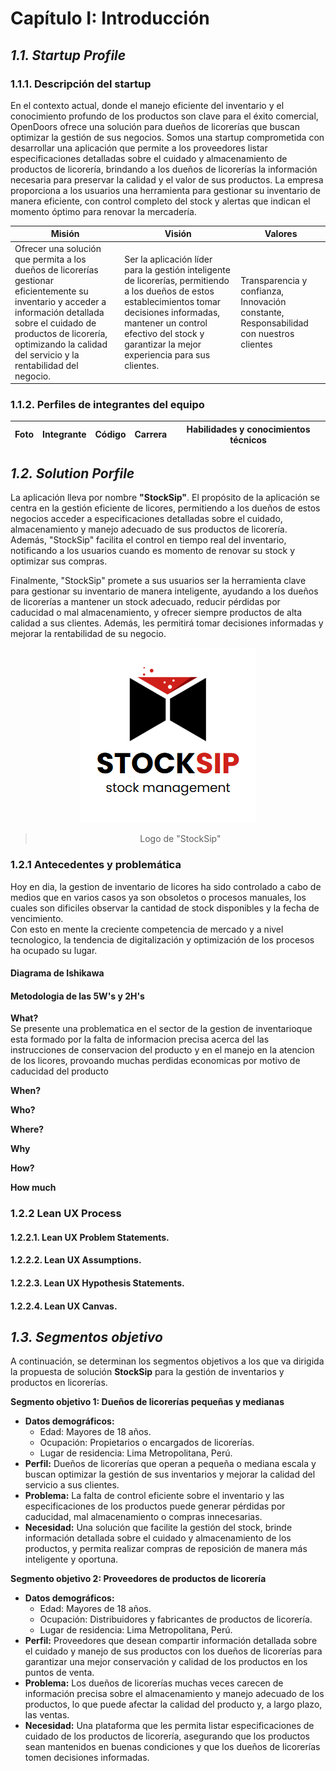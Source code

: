 # Capítulo I: Introducción

## _1.1. Startup Profile_

### 1.1.1. Descripción del startup

En el contexto actual, donde el manejo eficiente del inventario y el conocimiento profundo de los productos son clave para el éxito comercial, OpenDoors ofrece una solución para dueños de licorerías que buscan optimizar la gestión de sus negocios. Somos una startup comprometida con desarrollar una aplicación que permite a los proveedores listar especificaciones detalladas sobre el cuidado y almacenamiento de productos de licorería, brindando a los dueños de licorerías la información necesaria para preservar la calidad y el valor de sus productos. La empresa proporciona a los usuarios una herramienta para gestionar su inventario de manera eficiente, con control completo del stock y alertas que indican el momento óptimo para renovar la mercadería.

<!-- Tabla Misión - Visión - Valores -->

| Misión| Visión| Valores
|--|--|--|
| Ofrecer una solución que permita a los dueños de licorerías gestionar eficientemente su inventario y acceder a información detallada sobre el cuidado de productos de licorería, optimizando la calidad del servicio y la rentabilidad del negocio. | Ser la aplicación líder para la gestión inteligente de licorerías, permitiendo a los dueños de estos establecimientos tomar decisiones informadas, mantener un control efectivo del stock y garantizar la mejor experiencia para sus clientes. | Transparencia y confianza, Innovación constante, Responsabilidad con nuestros clientes |

### 1.1.2. Perfiles de integrantes del equipo

| Foto | Integrante | Código | Carrera | Habilidades y conocimientos técnicos |
| -- | -- | -- | -- | -- |

## _1.2. Solution Porfile_

La aplicación lleva por nombre **"StockSip"**. El propósito de la aplicación se centra en la gestión eficiente de licores, permitiendo a los dueños de estos negocios acceder a especificaciones detalladas sobre el cuidado, almacenamiento y manejo adecuado de sus productos de licorería. Además, "StockSip" facilita el control en tiempo real del inventario, notificando a los usuarios cuando es momento de renovar su stock y optimizar sus compras.

Finalmente, "StockSip" promete a sus usuarios ser la herramienta clave para gestionar su inventario de manera inteligente, ayudando a los dueños de licorerías a mantener un stock adecuado, reducir pérdidas por caducidad o mal almacenamiento, y ofrecer siempre productos de alta calidad a sus clientes. Además, les permitirá tomar decisiones informadas y mejorar la rentabilidad de su negocio.

<!-- URL Logo: https://i.imgur.com/uM3AiMC.png -->
<p align="center">
  <img src="../img/Chapter I/stocksip_logo.png" alt="logo_stocksip"/>
</p>

> <p align="center">Logo de "StockSip"</p>

### 1.2.1 Antecedentes y problemática
Hoy en dia, la gestion de inventario de licores ha sido controlado a cabo de medios que en varios casos ya son obsoletos o procesos manuales, los cuales son dificiles observar la cantidad de stock disponibles y la fecha de vencimiento. <br> Con esto en mente la creciente competencia de mercado y a nivel tecnologico, la tendencia de digitalización y optimización de los procesos ha ocupado su lugar.
<br>

#### Diagrama de Ishikawa

#### <strong>Metodologia de las 5W's y 2H's</strong>

<strong>What?</strong> <br>
Se presente una problematica en el sector de  la gestion de inventarioque esta formado por la falta de informacion precisa acerca del las instrucciones de conservacion del producto y en el manejo en la atencion de los licores, provoando  muchas perdidas economicas por motivo de caducidad del producto

<strong>When?</strong>

<strong>Who?</strong>

<strong>Where?</strong>

<strong>Why</strong>

<strong>How?</strong>

<strong>How much</strong>

### 1.2.2 Lean UX Process

#### 1.2.2.1. Lean UX Problem Statements.

#### 1.2.2.2. Lean UX Assumptions.

#### 1.2.2.3. Lean UX Hypothesis Statements.

#### 1.2.2.4. Lean UX Canvas.

## _1.3. Segmentos objetivo_

A continuación, se determinan los segmentos objetivos a los que va dirigida la propuesta de solución **StockSip** para la gestión de inventarios y productos en licorerías.

**Segmento objetivo 1: Dueños de licorerías pequeñas y medianas**

- **Datos demográficos:**
  - Edad: Mayores de 18 años.
  - Ocupación: Propietarios o encargados de licorerías.
  - Lugar de residencia: Lima Metropolitana, Perú.
- **Perfil:** Dueños de licorerías que operan a pequeña o mediana escala y buscan optimizar la gestión de sus inventarios y mejorar la calidad del servicio a sus clientes.
- **Problema:** La falta de control eficiente sobre el inventario y las especificaciones de los productos puede generar pérdidas por caducidad, mal almacenamiento o compras innecesarias.
- **Necesidad:** Una solución que facilite la gestión del stock, brinde información detallada sobre el cuidado y almacenamiento de los productos, y permita realizar compras de reposición de manera más inteligente y oportuna.

**Segmento objetivo 2: Proveedores de productos de licorería**

- **Datos demográficos:**
  - Edad: Mayores de 18 años.
  - Ocupación: Distribuidores y fabricantes de productos de licorería.
  - Lugar de residencia: Lima Metropolitana, Perú.
- **Perfil:** Proveedores que desean compartir información detallada sobre el cuidado y manejo de sus productos con los dueños de licorerías para garantizar una mejor conservación y calidad de los productos en los puntos de venta.
- **Problema:** Los dueños de licorerías muchas veces carecen de información precisa sobre el almacenamiento y manejo adecuado de los productos, lo que puede afectar la calidad del producto y, a largo plazo, las ventas.
- **Necesidad:** Una plataforma que les permita listar especificaciones de cuidado de los productos de licorería, asegurando que los productos sean mantenidos en buenas condiciones y que los dueños de licorerías tomen decisiones informadas.
